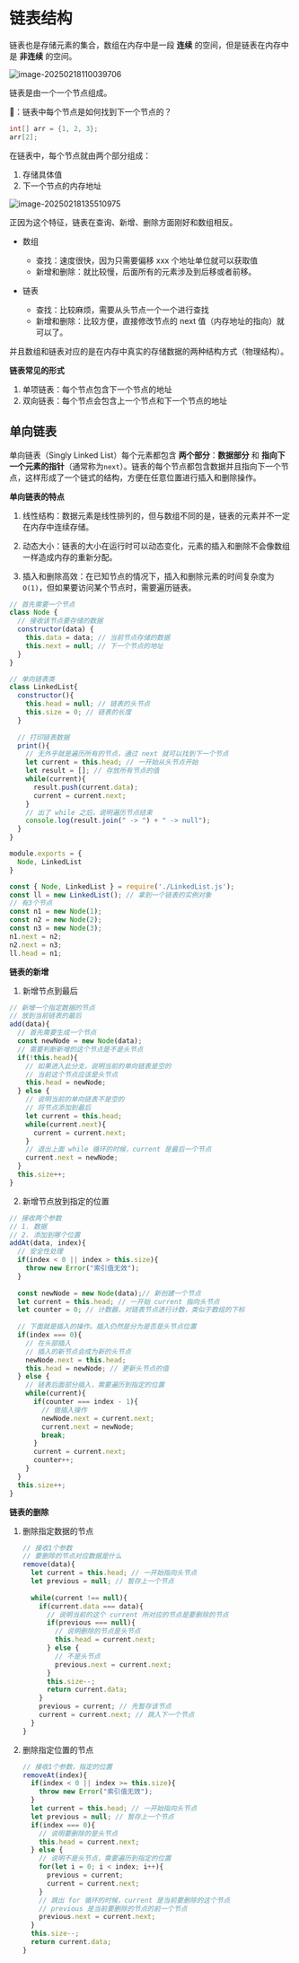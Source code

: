 # 链表结构

链表也是存储元素的集合，数组在内存中是一段 **连续** 的空间，但是链表在内存中是 **非连续** 的空间。

![image-20250218110039706](https://xiejie-typora.oss-cn-chengdu.aliyuncs.com/2025-02-18-030039.png)

链表是由一个一个节点组成。

🙋：链表中每个节点是如何找到下一个节点的？

```java
int[] arr = {1, 2, 3};
arr[2];
```

在链表中，每个节点就由两个部分组成：

1. 存储具体值
2. 下一个节点的内存地址

![image-20250218135510975](https://xiejie-typora.oss-cn-chengdu.aliyuncs.com/2025-02-18-055511.png)

正因为这个特征，链表在查询、新增、删除方面刚好和数组相反。

- 数组
  - 查找：速度很快，因为只需要偏移 xxx 个地址单位就可以获取值
  - 新增和删除：就比较慢，后面所有的元素涉及到后移或者前移。

- 链表
  - 查找：比较麻烦，需要从头节点一个一个进行查找
  - 新增和删除：比较方便，直接修改节点的 next 值（内存地址的指向）就可以了。

并且数组和链表对应的是在内存中真实的存储数据的两种结构方式（物理结构）。



**链表常见的形式**

1. 单项链表：每个节点包含下一个节点的地址
2. 双向链表：每个节点会包含上一个节点和下一个节点的地址



## 单向链表

单向链表（Singly Linked List）每个元素都包含 **两个部分**：**数据部分** 和 **指向下一个元素的指针**（通常称为`next`）。链表的每个节点都包含数据并且指向下一个节点，这样形成了一个链式的结构，方便在任意位置进行插入和删除操作。



**单向链表的特点**

1. 线性结构：数据元素是线性排列的，但与数组不同的是，链表的元素并不一定在内存中连续存储。

2. 动态大小：链表的大小在运行时可以动态变化，元素的插入和删除不会像数组一样造成内存的重新分配。
3. 插入和删除高效：在已知节点的情况下，插入和删除元素的时间复杂度为 `O(1)`，但如果要访问某个节点时，需要遍历链表。



```js
// 首先需要一个节点
class Node {
  // 接收该节点要存储的数据
  constructor(data) {
    this.data = data; // 当前节点存储的数据
    this.next = null; // 下一个节点的地址
  }
}

// 单向链表类
class LinkedList{
  constructor(){
    this.head = null; // 链表的头节点
    this.size = 0; // 链表的长度
  }
  
  // 打印链表数据
  print(){
    // 无外乎就是遍历所有的节点，通过 next 就可以找到下一个节点
    let current = this.head; // 一开始从头节点开始
    let result = []; // 存放所有节点的值
    while(current){
      result.push(current.data);
      current = current.next;
    }
    // 出了 while 之后，说明遍历节点结束
    console.log(result.join(" -> ") + " -> null");
  }
}

module.exports = {
  Node, LinkedList
}
```

```js
const { Node, LinkedList } = require('./LinkedList.js');
const ll = new LinkedList(); // 拿到一个链表的实例对象
// 有3个节点
const n1 = new Node(1);
const n2 = new Node(2);
const n3 = new Node(3);
n1.next = n2;
n2.next = n3;
ll.head = n1;
```



**链表的新增**

1. 新增节点到最后

```js
// 新增一个指定数据的节点
// 放到当前链表的最后
add(data){
  // 首先需要生成一个节点
  const newNode = new Node(data);
  // 需要判断新增的这个节点是不是头节点
  if(!this.head){
    // 如果进入此分支，说明当前的单向链表是空的
    // 当前这个节点应该是头节点
    this.head = newNode;
  } else {
    // 说明当前的单向链表不是空的
    // 将节点添加到最后
    let current = this.head;
    while(current.next){
      current = current.next;
    }
    // 退出上面 while 循环的时候，current 是最后一个节点
    current.next = newNode;
  }
  this.size++;
}
```



2. 新增节点放到指定的位置

```js
// 接收两个参数
// 1. 数据
// 2. 添加到哪个位置
addAt(data, index){
  // 安全性处理
  if(index < 0 || index > this.size){
    throw new Error("索引值无效");
  }
  
  const newNode = new Node(data);// 新创建一个节点
  let current = this.head; // 一开始 current 指向头节点
  let counter = 0; // 计数器，对链表节点进行计数，类似于数组的下标
  
  // 下面就是插入的操作。插入仍然是分为是否是头节点位置
  if(index === 0){
    // 在头部插入
    // 插入的新节点会成为新的头节点
    newNode.next = this.head;
    this.head = newNode; // 更新头节点的值
  } else {
    // 链表后面部分插入，需要遍历到指定的位置
    while(current){
      if(counter === index - 1){
        // 做插入操作
        newNode.next = current.next;
        current.next = newNode;
        break;
      }
      current = current.next;
      counter++;
    }
  }
  this.size++;
}
```



**链表的删除**

1. 删除指定数据的节点

   ```js
   // 接收1个参数
   // 要删除的节点对应数据是什么
   remove(data){
     let current = this.head; // 一开始指向头节点
     let previous = null; // 暂存上一个节点
     
     while(current !== null){
       if(current.data === data){
         // 说明当前的这个 current 所对应的节点是要删除的节点
         if(previous === null){
           // 说明删除的节点是头节点
           this.head = current.next;
         } else {
           // 不是头节点
           previous.next = current.next;
         }
         this.size--;
         return current.data;
       }
       previous = current; // 先暂存该节点
       current = current.next; // 跳入下一个节点
     }
   }
   ```

   

2. 删除指定位置的节点

   ```js
   // 接收1个参数，指定的位置
   removeAt(index){
     if(index < 0 || index >= this.size){
       throw new Error("索引值无效");
     }
     let current = this.head; // 一开始指向头节点
     let previous = null; // 暂存上一个节点
     if(index === 0){
       // 说明要删除的是头节点
       this.head = current.next;
     } else {
       // 说明不是头节点，需要遍历到指定的位置
       for(let i = 0; i < index; i++){
         previous = current;
         current = current.next;
       }
       // 跳出 for 循环的时候，current 是当前要删除的这个节点
       // previous 是当前要删除的节点的前一个节点
       previous.next = current.next;
     }
     this.size--;
     return current.data;
   }
   ```

   
